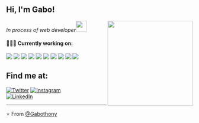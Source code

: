 <h2> Hi, I'm Gabo!</h2>
<img align='right' src="https://i.ibb.co/MpL3DHL/shoto.png" width="230">
<p><em>In process of web developer<img src="https://media.giphy.com/media/WUlplcMpOCEmTGBtBW/giphy.gif" width="30"> 
</em></p>
 
#### 👨🏻‍💻 Currently working on:

<a src="https://www.w3schools.com/html/"><img src="https://img.icons8.com/color/48/000000/html-5.png"/></a>
<a src="https://www.w3schools.com/css/"><img src="https://img.icons8.com/color/48/000000/css3.png"/></a>
<a src="https://www.javascript.com/"><img src="https://img.icons8.com/color/48/000000/javascript.png"/></a>
<img src="https://img.icons8.com/color/48/000000/angularjs.png"/>
<a src="https://nodejs.org/"><img src="https://img.icons8.com/color/48/000000/nodejs.png"/></a>
<img src="https://img.icons8.com/color/48/000000/java-coffee-cup-logo--v1.png"/>
<img src="https://img.icons8.com/color/48/000000/mysql-logo.png"/>
<img src="https://img.icons8.com/color/48/000000/visual-studio-code-2019.png"/>
<img src="https://img.icons8.com/color/48/000000/spring-logo.png"/>
<a src="https://github.com/"><img src="https://img.icons8.com/color/48/000000/github--v1.png"/></a>

## Find me at:

[![Twitter](https://img.shields.io/badge/Twitter-@GabrielReyes-1DA1F2?style=for-the-badge&logo=twitter&logoColor=white&labelColor=101010)](https://twitter.com/Gabriel43032972)
[![Instagram](https://img.shields.io/badge/Instagram-@gabothony-E4405F?style=for-the-badge&logo=instagram&logoColor=white&labelColor=101010)](https://instagram.com/gabothony)
</br>
[![LinkedIn](https://img.shields.io/badge/LinkedIn-GabrielReyes-0077B5?style=for-the-badge&logo=linkedin&logoColor=white&labelColor=101010)](https://www.linkedin.com/in/gabriel-reyes-fernandez/)


<!--<img src="https://media.giphy.com/media/LnQjpWaON8nhr21vNW/giphy.gif" width="60"> <em><b>I love connecting with different people</b> so if you want to say <b>hi, I'll be happy to meet you more!</b> :)</em>-->

---

⭐️ From [@Gabothony](https://github.com/thonygabo)

<!---
thonygabo/thonygabo is a ✨ special ✨ repository because its `README.md` (this file) appears on your GitHub profile.
You can click the Preview link to take a look at your changes.
--->

